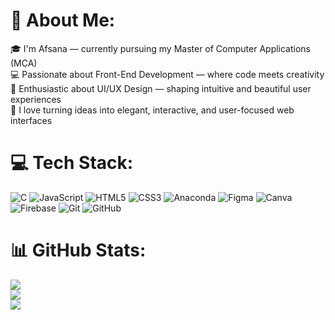 # 💫 About Me:
🎓 I'm Afsana — currently pursuing my Master of Computer Applications (MCA)<br>💻 Passionate about Front-End Development — where code meets creativity  <br>🎨 Enthusiastic about UI/UX Design — shaping intuitive and beautiful user experiences  <br>🌟 I love turning ideas into elegant, interactive, and user-focused web interfaces<br>


# 💻 Tech Stack:
![C](https://img.shields.io/badge/c-%2300599C.svg?style=for-the-badge&logo=c&logoColor=white) ![JavaScript](https://img.shields.io/badge/javascript-%23323330.svg?style=for-the-badge&logo=javascript&logoColor=%23F7DF1E) ![HTML5](https://img.shields.io/badge/html5-%23E34F26.svg?style=for-the-badge&logo=html5&logoColor=white) ![CSS3](https://img.shields.io/badge/css3-%231572B6.svg?style=for-the-badge&logo=css3&logoColor=white) ![Anaconda](https://img.shields.io/badge/Anaconda-%2344A833.svg?style=for-the-badge&logo=anaconda&logoColor=white) ![Figma](https://img.shields.io/badge/figma-%23F24E1E.svg?style=for-the-badge&logo=figma&logoColor=white) ![Canva](https://img.shields.io/badge/Canva-%2300C4CC.svg?style=for-the-badge&logo=Canva&logoColor=white) ![Firebase](https://img.shields.io/badge/firebase-a08021?style=for-the-badge&logo=firebase&logoColor=ffcd34) ![Git](https://img.shields.io/badge/git-%23F05033.svg?style=for-the-badge&logo=git&logoColor=white) ![GitHub](https://img.shields.io/badge/github-%23121011.svg?style=for-the-badge&logo=github&logoColor=white)
  

# 📊 GitHub Stats:
![](https://github-readme-stats.vercel.app/api?username=Afsana17&theme=radical&hide_border=false&include_all_commits=true&count_private=false)<br/>
![](https://nirzak-streak-stats.vercel.app/?user=Afsana17&theme=radical&hide_border=false)<br/>
![](https://github-readme-stats.vercel.app/api/top-langs/?username=Afsana17&theme=radical&hide_border=false&include_all_commits=true&count_private=false&layout=compact)

